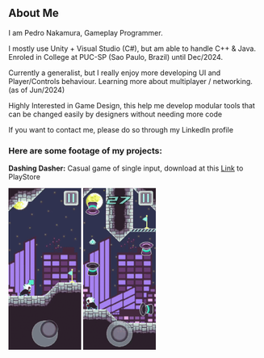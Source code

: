 ## About Me
I am Pedro Nakamura, Gameplay Programmer.

I mostly use Unity + Visual Studio (C#), but am able to handle C++ & Java.
Enroled in College at PUC-SP (Sao Paulo, Brazil) until Dec/2024.

Currently a generalist, but I really enjoy more developing UI and Player/Controls behaviour.
Learning more about multiplayer / networking. (as of Jun/2024)

Highly Interested in Game Design, this help me develop modular tools that can be changed easily by designers without needing more code

If you want to contact me, please do so through my LinkedIn profile

### Here are some footage of my projects:

**Dashing Dasher:**
Casual game of single input, download at this [Link](https://play.google.com/store/apps/details?id=com.zetazash.com.unity.dasher) to PlayStore

![](https://raw.githubusercontent.com/bakamura/bakamura/main/Dasher_GIF_0.gif)
![](https://raw.githubusercontent.com/bakamura/bakamura/main/Dasher_GIF_1.gif)

<!--
**bakamura/bakamura** is a ✨ _special_ ✨ repository because its `README.md` (this file) appears on your GitHub profile.

Here are some ideas to get you started:

- 🔭 I’m currently working on ...
- 🌱 I’m currently learning ...
- 👯 I’m looking to collaborate on ...
- 🤔 I’m looking for help with ...
- 💬 Ask me about ...
- 📫 How to reach me: ...
- 😄 Pronouns: ...
- ⚡ Fun fact: ...
-->
